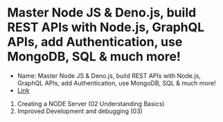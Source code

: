 # Master Node JS & Deno.js, build REST APIs with Node.js, GraphQL APIs, add Authentication, use MongoDB, SQL & much more!

- Name: Master Node JS & Deno.js, build REST APIs with Node.js, GraphQL APIs, add Authentication, use MongoDB, SQL & much more!
- [Link](https://toptal.udemy.com/course/nodejs-the-complete-guide/learn)

1. Creating a NODE Server (02 Understanding Basics)
2. Improved Development and debugging (03)
